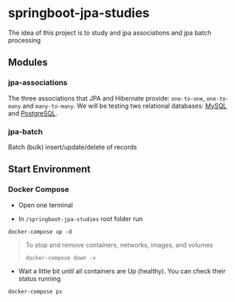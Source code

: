 # springboot-jpa-studies

The idea of this project is to study and jpa associations and jpa batch processing

## Modules

### jpa-associations

The three associations that JPA and Hibernate provide: `one-to-one`, `one-to-many` and `many-to-many`. We will be
testing two relational databases: [MySQL](https://www.mysql.com) and [PostgreSQL](https://www.postgresql.org).

### jpa-batch

Batch (bulk) insert/update/delete of records

## Start Environment

### Docker Compose

- Open one terminal

- In `/springboot-jpa-studies` root folder run
```
docker-compose up -d
```
>
> To stop and remove containers, networks, images, and volumes
>```
>docker-compose down -v
>```

- Wait a little bit until all containers are Up (healthy). You can check their status running
```
docker-compose ps
```